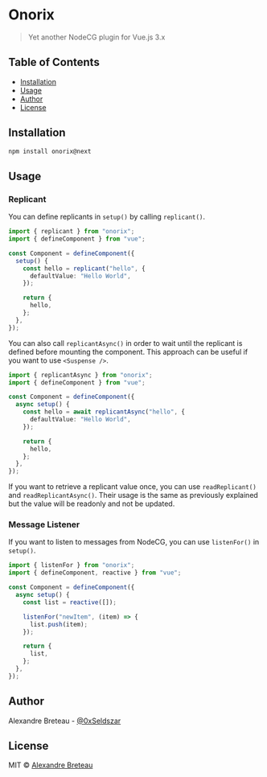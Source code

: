 # Onorix

> Yet another NodeCG plugin for Vue.js 3.x

## Table of Contents

- [Installation](#installation)
- [Usage](#usage)
- [Author](#author)
- [License](#license)

## Installation

```bash
npm install onorix@next
```

## Usage

### Replicant

You can define replicants in `setup()` by calling `replicant()`.

```typescript
import { replicant } from "onorix";
import { defineComponent } from "vue";

const Component = defineComponent({
  setup() {
    const hello = replicant("hello", {
      defaultValue: "Hello World",
    });

    return {
      hello,
    };
  },
});
```

You can also call `replicantAsync()` in order to wait until the replicant is defined before mounting the component.
This approach can be useful if you want to use `<Suspense />`.

```typescript
import { replicantAsync } from "onorix";
import { defineComponent } from "vue";

const Component = defineComponent({
  async setup() {
    const hello = await replicantAsync("hello", {
      defaultValue: "Hello World",
    });

    return {
      hello,
    };
  },
});
```

If you want to retrieve a replicant value once, you can use `readReplicant()` and `readReplicantAsync()`.
Their usage is the same as previously explained but the value will be readonly and not be updated.

### Message Listener

If you want to listen to messages from NodeCG, you can use `listenFor()` in `setup()`.

```typescript
import { listenFor } from "onorix";
import { defineComponent, reactive } from "vue";

const Component = defineComponent({
  async setup() {
    const list = reactive([]);

    listenFor("newItem", (item) => {
      list.push(item);
    });

    return {
      list,
    };
  },
});
```

## Author

Alexandre Breteau - [@0xSeldszar](https://twitter.com/0xSeldszar)

## License

MIT © [Alexandre Breteau](https://seldszar.fr)
